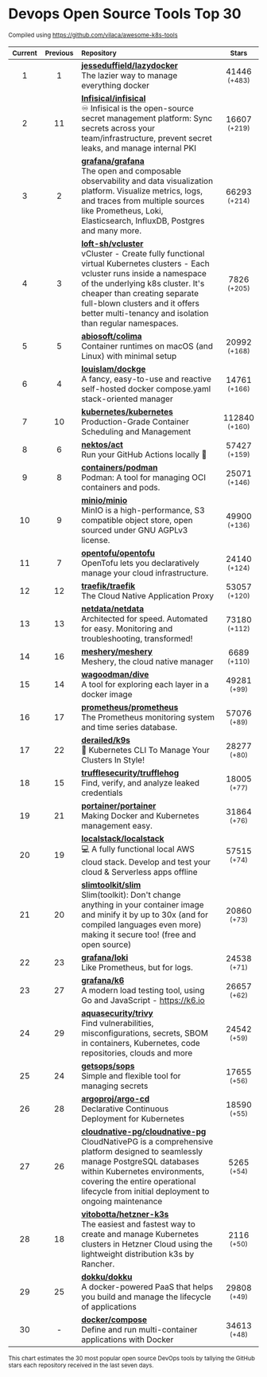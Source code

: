 # Devops Open Source Tools Top 30
<sup>Compiled using https://github.com/vilaca/awesome-k8s-tools</sup>
<div align="center">

|<sub>Current</sub>|<sub>Previous</sub>|<sub>Repository</sub>|<sub>Stars</sub>|
|:---:|:---:|:---|:---:|
|1|1|[**jesseduffield/lazydocker**](https://github.com/jesseduffield/lazydocker)<br/>The lazier way to manage everything docker|41446 <sup>(+483)</sup>|
|2|11|[**Infisical/infisical**](https://github.com/Infisical/infisical)<br/>♾ Infisical is the open-source secret management platform: Sync secrets across your team/infrastructure, prevent secret leaks, and manage internal PKI|16607 <sup>(+219)</sup>|
|3|2|[**grafana/grafana**](https://github.com/grafana/grafana)<br/>The open and composable observability and data visualization platform. Visualize metrics, logs, and traces from multiple sources like Prometheus, Loki, Elasticsearch, InfluxDB, Postgres and many more. |66293 <sup>(+214)</sup>|
|4|3|[**loft-sh/vcluster**](https://github.com/loft-sh/vcluster)<br/>vCluster - Create fully functional virtual Kubernetes clusters - Each vcluster runs inside a namespace of the underlying k8s cluster. It's cheaper than creating separate full-blown clusters and it offers better multi-tenancy and isolation than regular namespaces.|7826 <sup>(+205)</sup>|
|5|5|[**abiosoft/colima**](https://github.com/abiosoft/colima)<br/>Container runtimes on macOS (and Linux) with minimal setup|20992 <sup>(+168)</sup>|
|6|4|[**louislam/dockge**](https://github.com/louislam/dockge)<br/>A fancy, easy-to-use and reactive self-hosted docker compose.yaml stack-oriented manager|14761 <sup>(+166)</sup>|
|7|10|[**kubernetes/kubernetes**](https://github.com/kubernetes/kubernetes)<br/>Production-Grade Container Scheduling and Management|112840 <sup>(+160)</sup>|
|8|6|[**nektos/act**](https://github.com/nektos/act)<br/>Run your GitHub Actions locally 🚀|57427 <sup>(+159)</sup>|
|9|8|[**containers/podman**](https://github.com/containers/podman)<br/>Podman: A tool for managing OCI containers and pods.|25071 <sup>(+146)</sup>|
|10|9|[**minio/minio**](https://github.com/minio/minio)<br/>MinIO is a high-performance, S3 compatible object store, open sourced under GNU AGPLv3 license.|49900 <sup>(+136)</sup>|
|11|7|[**opentofu/opentofu**](https://github.com/opentofu/opentofu)<br/>OpenTofu lets you declaratively manage your cloud infrastructure.|24140 <sup>(+124)</sup>|
|12|12|[**traefik/traefik**](https://github.com/traefik/traefik)<br/>The Cloud Native Application Proxy|53057 <sup>(+120)</sup>|
|13|13|[**netdata/netdata**](https://github.com/netdata/netdata)<br/>Architected for speed. Automated for easy. Monitoring and troubleshooting, transformed!|73180 <sup>(+112)</sup>|
|14|16|[**meshery/meshery**](https://github.com/meshery/meshery)<br/>Meshery, the cloud native manager|6689 <sup>(+110)</sup>|
|15|14|[**wagoodman/dive**](https://github.com/wagoodman/dive)<br/>A tool for exploring each layer in a docker image|49281 <sup>(+99)</sup>|
|16|17|[**prometheus/prometheus**](https://github.com/prometheus/prometheus)<br/>The Prometheus monitoring system and time series database.|57076 <sup>(+89)</sup>|
|17|22|[**derailed/k9s**](https://github.com/derailed/k9s)<br/>🐶 Kubernetes CLI To Manage Your Clusters In Style!|28277 <sup>(+80)</sup>|
|18|15|[**trufflesecurity/trufflehog**](https://github.com/trufflesecurity/trufflehog)<br/>Find, verify, and analyze leaked credentials|18005 <sup>(+77)</sup>|
|19|21|[**portainer/portainer**](https://github.com/portainer/portainer)<br/>Making Docker and Kubernetes management easy.|31864 <sup>(+76)</sup>|
|20|19|[**localstack/localstack**](https://github.com/localstack/localstack)<br/>💻 A fully functional local AWS cloud stack. Develop and test your cloud & Serverless apps offline|57515 <sup>(+74)</sup>|
|21|20|[**slimtoolkit/slim**](https://github.com/slimtoolkit/slim)<br/>Slim(toolkit): Don't change anything in your container image and minify it by up to 30x (and for compiled languages even more) making it secure too! (free and open source)|20860 <sup>(+73)</sup>|
|22|23|[**grafana/loki**](https://github.com/grafana/loki)<br/>Like Prometheus, but for logs.|24538 <sup>(+71)</sup>|
|23|27|[**grafana/k6**](https://github.com/grafana/k6)<br/>A modern load testing tool, using Go and JavaScript - https://k6.io|26657 <sup>(+62)</sup>|
|24|29|[**aquasecurity/trivy**](https://github.com/aquasecurity/trivy)<br/>Find vulnerabilities, misconfigurations, secrets, SBOM in containers, Kubernetes, code repositories, clouds and more|24542 <sup>(+59)</sup>|
|25|24|[**getsops/sops**](https://github.com/getsops/sops)<br/>Simple and flexible tool for managing secrets|17655 <sup>(+56)</sup>|
|26|28|[**argoproj/argo-cd**](https://github.com/argoproj/argo-cd)<br/>Declarative Continuous Deployment for Kubernetes|18590 <sup>(+55)</sup>|
|27|26|[**cloudnative-pg/cloudnative-pg**](https://github.com/cloudnative-pg/cloudnative-pg)<br/>CloudNativePG is a comprehensive platform designed to seamlessly manage PostgreSQL databases within Kubernetes environments, covering the entire operational lifecycle from initial deployment to ongoing maintenance|5265 <sup>(+54)</sup>|
|28|18|[**vitobotta/hetzner-k3s**](https://github.com/vitobotta/hetzner-k3s)<br/>The easiest and fastest way to create and manage Kubernetes clusters in Hetzner Cloud using the lightweight distribution k3s by Rancher.|2116 <sup>(+50)</sup>|
|29|25|[**dokku/dokku**](https://github.com/dokku/dokku)<br/>A docker-powered PaaS that helps you build and manage the lifecycle of applications|29808 <sup>(+49)</sup>|
|30|-|[**docker/compose**](https://github.com/docker/compose)<br/>Define and run multi-container applications with Docker|34613 <sup>(+48)</sup>|


</div>

<sub>This chart estimates the 30 most popular open source DevOps tools by tallying the GitHub stars each repository received in the last seven days.</sub>
